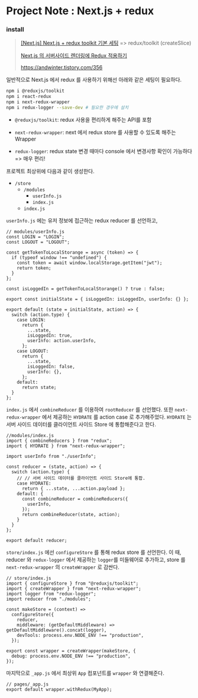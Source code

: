 # Project Note : Next.js + redux

### install 

>[[Next.js] Next.js + redux toolkit 기본 세팅](https://cotak.tistory.com/164) => redux/toolkit (createSlice)
>
>[Next.js 의 서버사이드 렌더링에 Redux 적용하기](https://slog.website/post/14)
>
>https://andwinter.tistory.com/356

일반적으로 Next.js 에서 redux 를 사용하기 위해선 아래와 같은 세팅이 필요하다. 

```bash
npm i @reduxjs/toolkit 
npm i react-redux 
npm i next-redux-wrapper
npm i redux-logger --save-dev # 필요한 경우에 설치
```

- `@reduxjs/toolkit`: redux 사용을 편리하게 해주는 API를 포함 
- `next-redux-wrapper`: next 에서 redux store 를 사용할 수 있도록 해주는 Wrapper 

- `redux-logger`: redux state 변경 때마다 console 에서 변경사항 확인이 가능하다 => 매우 편리!

프로젝트 최상위에 다음과 같이 생성한다. 

- `/store`
  - `/modules`
    - `userInfo.js`
    - `index.js`
  - `index.js`

`userInfo.js` 에는 유저 정보에 접근하는 redux reducer 를 선언하고,

```react
// modules/userInfo.js
const LOGIN = "LOGIN";
const LOGOUT = "LOGOUT";

const getTokenToLocalStorange = async (token) => {
  if (typeof window !== "undefined") {
    const token = await window.localStorage.getItem("jwt");
    return token;
  }
};

const isLoggedIn = getTokenToLocalStorange() ? true : false;

export const initialState = { isLoggedIn: isLoggedIn, userInfo: {} };

export default (state = initialState, action) => {
  switch (action.type) {
    case LOGIN:
      return {
        ...state,
        isLoggedIn: true,
        userInfo: action.userInfo,
      };
    case LOGOUT:
      return {
        ...state,
        isLoggedIn: false,
        userInfo: {},
      };
    default:
      return state;
  }
};
```



`index.js` 에서 `combineReducer` 를 이용하여 `rootReducer` 를 선언했다. 또한 `next-redux-wrapper` 에서 제공하는 `HYDRATE` 를 action case 로 추가해주었다. `HYDRATE` 는 서버 사이드 데이터를 클라이언트 사이드 Store 에 통합해준다고 한다. 

```react
//modules/index.js
import { combineReducers } from "redux";
import { HYDRATE } from "next-redux-wrapper";

import userInfo from "./userInfo";

const reducer = (state, action) => {
  switch (action.type) {
    // // 서버 사이드 데이터를 클라이언트 사이드 Store에 통합.
    case HYDRATE:
      return { ...state, ...action.payload };
    default: {
      const combineReducer = combineReducers({
        userInfo,
      });
      return combineReducer(state, action);
    }
  }
};

export default reducer;
```



`store/index.js` 에선 `configureStore` 를 통해 redux store 를 선언한다. 이 때, reducer 와 `redux-logger` 에서 제공하는 `logger`를 미들웨어로 추가하고, store 를 `next-redux-wrapper` 의 `createWrapper` 로 감싼다. 

```react
// store/index.js
import { configureStore } from "@reduxjs/toolkit";
import { createWrapper } from "next-redux-wrapper";
import logger from "redux-logger";
import reducer from "./modules";

const makeStore = (context) =>
  configureStore({
    reducer,
    middleware: (getDefaultMiddleware) => getDefaultMiddleware().concat(logger),
    devTools: process.env.NODE_ENV !== "production",
  });

export const wrapper = createWrapper(makeStore, {
  debug: process.env.NODE_ENV !== "production",
});
```



마지막으로 `_app.js` 에서 최상위 `App` 컴포넌트를 `wrapper` 와 연결해준다. 

```react
// pages/_app.js
export default wrapper.withRedux(MyApp);
```

